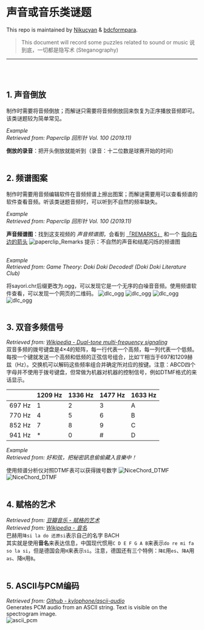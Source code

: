 # 声音或音乐类谜题

This repo is maintained by [Nikucyan](https://github.com/Nikucyan) & [bdcformpara](https://github.com/bdcformpara).
  
> This document will record some puzzles related to sound or music
> 说到底，一切都是隐写术 (Steganography)
---
</br></br>


## 1. 声音倒放
制作时需要将音频倒放；而解谜只需要将音频倒放回来恢复为正序播放音频即可。该类谜题较为简单常见。

*Example*</br>
*Retrieved from: Paperclip  回形针 Vol. 100 (2019.11)*</br>

**倒放的录音**：把开头倒放就能听到（录音：十二位数是球赛开始的时间）
</br></br>


## 2. 频谱图案
制作时需要用音频编辑软件在音频频谱上擦出图案；而解谜需要用可以查看频谱的软件查看音频。听该类谜题音频时，可以听到不自然的频率缺失。

*Example*</br>
*Retrieved from: Paperclip  回形针 Vol. 100 (2019.11)*</br>

**声音频谱图**：找到这支视频的 *声音频谱图*，会看到 <u>「REMARKS」</u> 和一个 <u>指向右边的箭头</u>
![paperclip_Remarks](https://cdn.jsdelivr.net/gh/Nikucyan/ARG/Images/paperclip_Remarks.png) 
提示：不自然的声音和结尾闪烁的频谱图
</br></br>

*Example*</br>
*Retrieved from: Game Theory: Doki Doki Decoded! (Doki Doki Literature Club)*</br>

将sayori.chr后缀更改为.ogg，可以发现它是一个无序的白噪音音频。使用频谱软件查看，可以发现一个网页的二维码。
![dlc_ogg](https://cdn.jsdelivr.net/gh/Nikucyan/ARG/Images/dlc_ogg1.png) 
![dlc_ogg](https://cdn.jsdelivr.net/gh/Nikucyan/ARG/Images/dlc_ogg2.png) 
![dlc_ogg](https://cdn.jsdelivr.net/gh/Nikucyan/ARG/Images/dlc_ogg3.png) 
![dlc_ogg](https://cdn.jsdelivr.net/gh/Nikucyan/ARG/Images/dlc_ogg4.png) 
</br></br>


## 3. 双音多频信号
*Retrieved from: [Wikipedia - Dual-tone multi-frequency signaling](https://en.wikipedia.org/wiki/Dual-tone_multi-frequency_signaling)*</br>
双音多频的拨号键盘是4×4的矩阵，每一行代表一个高频，每一列代表一个低频。每按一个键就发送一个高频和低频的正弦信号组合，比如'1'相当于697和1209赫兹（Hz）。交换机可以解码这些频率组合并确定所对应的按键。注意：ABCD四个字母并不使用于拨号键盘，但常做为机器对机器的控制信号，例如DTMF格式的来话显示。</br>

　|1209 Hz|1336 Hz|1477 Hz|1633 Hz
-|-----|------|------|------
697 Hz|1|2|3|A
770 Hz|4|5|6|B
852 Hz|7|8|9|C
941 Hz|\*|0|#|D

*Example*</br>
*Retrieved from: 好和弦，把秘密訊息偷偷藏入音樂中！*</br>

使用频谱分析仪对照DTMF表可以获得拨号数字
![NiceChord_DTMF](https://cdn.jsdelivr.net/gh/Nikucyan/ARG/Images/NiceChord_DTMF1.png)
![NiceChord_DTMF](https://cdn.jsdelivr.net/gh/Nikucyan/ARG/Images/NiceChord_DTMF2.png)
</br></br>


## 4. 赋格的艺术
*Retrieved from: [豆瓣音乐 - 赋格的艺术](https://music.douban.com/review/5335783/)*</br>
*Retrieved from: [Wikipedia - 音名](https://zh.wikipedia.org/wiki/%E9%9F%B3%E5%90%8D)*</br>
巴赫用`降si la do 还原si`表示自己的名字 BACH </br>
其实就是使用**音名**来表达信息，中国现代惯用`C D E F G A B`来表示`do re mi fa so la si`，但是德国会用`H`来表示`si`。注意，德国还有三个特例：`降E`用`es`、`降A`用`as`、降`H`用`B`。
</br></br>


## 5. ASCII与PCM编码
*Retrieved from: [Github - kylophone/ascii-audio](https://github.com/kylophone/ascii-audio)*</br>
Generates PCM audio from an ASCII string. Text is visible on the spectrogram image. </br>
![ascii_pcm](https://cdn.jsdelivr.net/gh/Nikucyan/ARG/Images/ascii_pcm.png)
</br></br>


